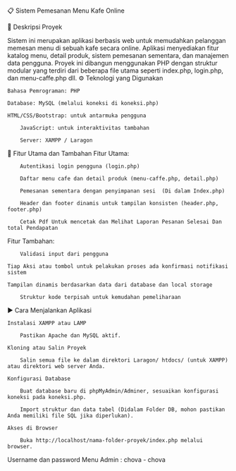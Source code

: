 📋 Sistem Pemesanan Menu Kafe Online

📝 Deskripsi Proyek

Sistem ini merupakan aplikasi berbasis web untuk memudahkan pelanggan memesan menu di sebuah kafe secara online. Aplikasi menyediakan fitur katalog menu, detail produk, sistem pemesanan sementara, dan manajemen data pengguna. Proyek ini dibangun menggunakan PHP dengan struktur modular yang terdiri dari beberapa file utama seperti index.php, login.php, dan menu-caffe.php dll.
⚙️ Teknologi yang Digunakan

    Bahasa Pemrograman: PHP

    Database: MySQL (melalui koneksi di koneksi.php)
     
	HTML/CSS/Bootstrap: untuk antarmuka pengguna

    	JavaScript: untuk interaktivitas tambahan 

    	Server: XAMPP / Laragon

🌟 Fitur Utama dan Tambahan
Fitur Utama:

    	Autentikasi login pengguna (login.php)

    	Daftar menu cafe dan detail produk (menu-caffe.php, detail.php)

    	Pemesanan sementara dengan penyimpanan sesi  (Di dalam Index.php)

    	Header dan footer dinamis untuk tampilan konsisten (header.php, footer.php) 
     
     	Cetak Pdf Untuk mencetak dan Melihat Laporan Pesanan Selesai Dan total Pendapatan

Fitur Tambahan:

    	Validasi input dari pengguna

	Tiap Aksi atau tombol untuk pelakukan proses ada konfirmasi notifikasi sistem
	
   	Tampilan dinamis berdasarkan data dari database dan local storage

    	Struktur kode terpisah untuk kemudahan pemeliharaan 

▶️ Cara Menjalankan Aplikasi

    Instalasi XAMPP atau LAMP

        Pastikan Apache dan MySQL aktif.

    Kloning atau Salin Proyek

        Salin semua file ke dalam direktori Laragon/ htdocs/ (untuk XAMPP) atau direktori web server Anda.

    Konfigurasi Database

        Buat database baru di phpMyAdmin/Adminer, sesuaikan konfigurasi koneksi pada koneksi.php.

        Import struktur dan data tabel (Didalam Folder DB, mohon pastikan Anda memiliki file SQL jika diperlukan).

    Akses di Browser

        Buka http://localhost/nama-folder-proyek/index.php melalui browser.



Username dan password  Menu Admin : chova - chova

